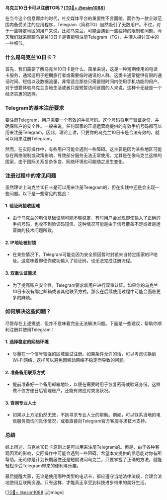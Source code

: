 **乌克兰10日卡可以注册TG吗？[[TG💪+ @esim1088](https://t.me/s/esim1088)]**

在当今这个信息爆炸的时代，社交媒体平台的重要性不言而喻。而作为一款全球范围内备受关注的应用程序，Telegram（简称TG）自然吸引了无数用户。不过，对于一些特定地区的用户来说，比如乌克兰，可能会遇到一些独特的限制和问题。今天我们就来聊聊乌克兰10日卡是否能够注册Telegram（TG），并深入探讨其中的一些细节。

### 什么是乌克兰10日卡？

首先，我们需要了解乌克兰10日卡是什么。简单来说，这是一种短期使用的电话卡服务，通常适用于短期旅行者或需要临时通讯的人群。这类卡通常提供有限的通话时间、短信以及数据流量，非常适合那些只需要短时间内使用手机功能的用户。对于想要体验乌克兰当地生活或者只是短暂访问该国的人来说，这种卡无疑是一个经济实惠的选择。

### Telegram的基本注册要求

要注册Telegram，用户需要一个有效的手机号码。这个号码将用于验证身份，并确保账户的安全性。一般来说，任何国家的正规运营商提供的有效手机号码都可以用来注册Telegram。因此，理论上讲，只要你的乌克兰10日卡是合法有效的，就可以用来注册Telegram。

然而，在实际操作中，有些用户可能会遇到一些障碍。这主要是因为某些地区可能存在网络限制或政策影响，导致部分服务无法正常使用。尤其是在像乌克兰这样的国家，由于国际关系复杂多变，网络环境也可能随之发生变化。

### 注册过程中的常见问题

虽然理论上乌克兰10日卡是可以用来注册Telegram的，但在实践中还是会出现一些问题。以下是一些常见的挑战：

#### 1. **验证码接收困难**
   - 由于乌克兰的电信基础设施可能不够稳定，有时用户会发现即使输入了正确的手机号码，也收不到验证码短信。这种情况可能是由于信号覆盖不足或者是运营商的技术问题所致。
   
#### 2. **IP地址被封锁**
   - 在某些情况下，Telegram可能会因为安全原因暂时封锁来自特定国家的IP地址。这意味着即便你成功输入了验证码，也无法完成注册流程。

#### 3. **双重认证需求**
   - 为了提高账户安全性，Telegram要求新用户进行双重认证。如果你的乌克兰10日卡没有绑定邮箱或者其他联系方式，那么在后续使用过程中可能会面临更多的麻烦。

### 如何解决这些问题？

尽管存在上述挑战，但并不意味着完全无法解决问题。下面是一些建议，帮助你顺利注册并使用Telegram：

#### 1. **选择稳定的网络环境**
   - 尽量在一个信号较强的区域尝试注册。如果条件允许的话，可以考虑切换到Wi-Fi网络，这样可以避免因移动网络不稳定而导致的问题。

#### 2. **准备备用联系方式**
   - 提前准备好一个备用邮箱地址，以便在需要时用于恢复密码或验证身份。这样做不仅方便日后管理账户，还能有效应对突发状况。

#### 3. **咨询专业人士**
   - 如果以上方法仍然无效，不妨寻求专业人士的帮助。例如，可以联系当地的电信服务商询问具体情况，或者直接向Telegram官方客服寻求技术支持。

### 总结

综上所述，乌克兰10日卡原则上是可以用来注册Telegram的。但是，由于各种客观因素的影响，实际操作中可能会遇到一些阻碍。希望本文提供的信息能对你有所帮助。无论你是计划长期居住还是短期访问乌克兰，只要掌握了正确的方法，就能轻松享受Telegram带来的便利与乐趣。

最后提醒大家，无论是使用哪种类型的电话卡，都应遵守当地法律法规，合理合法地使用互联网资源。只有这样，才能真正享受到科技进步带来的美好生活。

[[TG💪+ @esim1088](https://t.me/s/esim1088) ![Image](https://i.postimg.cc/4NQfJmqS/Snipaste-2025-05-13-00-14-12.png)]